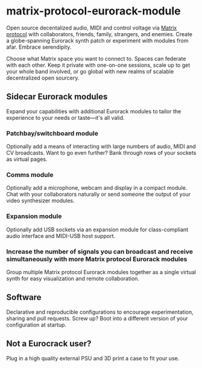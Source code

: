 # matrix-protocol-eurorack-module
Open source decentalized audio, MIDI and control voltage via [Matrix protocol](https://github.com/matrix-org) with collaborators, friends, family, strangers, and enemies. Create a globe-spanning Eurorack synth patch or experiment with modules from afar. Embrace serendipity.

Choose what Matrix space you want to connect to. Spaces can federate with each other. Keep it private with one-on-one sessions, scale up to get your whole band involved, or go global with new realms of scalable decentralized open sourcery.

## Sidecar Eurorack modules
Expand your capabilities with additional Eurorack modules to tailor the experience to your needs or taste—it's all valid.

### Patchbay/switchboard module
Optionally add a means of interacting with large numbers of audio, MIDI and CV broadcasts. Want to go even further? Bank through rows of your sockets as virtual pages.

### Comms module
Optionally add a microphone, webcam and display in a compact module. Chat with your collaborators naturally or send someone the output of your video synthesizer modules.

### Expansion module
Optionally add USB sockets via an expansion module for class-compliant audio interface and MIDI-USB host support.

### Increase the number of signals you can broadcast and receive simultaneously with more Matrix protocol Eurorack modules
Group multiple Matrix protocol Eurorack modules together as a single virtual synth for easy visualization and remote collaboration.

## Software
Declarative and reproducible configurations to encourage experimentation, sharing and pull requests. Screw up? Boot into a different version of your configuration at startup.

## Not a Eurocrack user?
Plug in a high quality external PSU and 3D print a case to fit your use.
